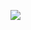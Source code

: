 [![](https://github.com/docker-images-mamono210/asciiquarium/workflows/build/badge.svg)](https://github.com/docker-images-mamono210/asciiquarium/actions?query=workflow%3Abuild)
